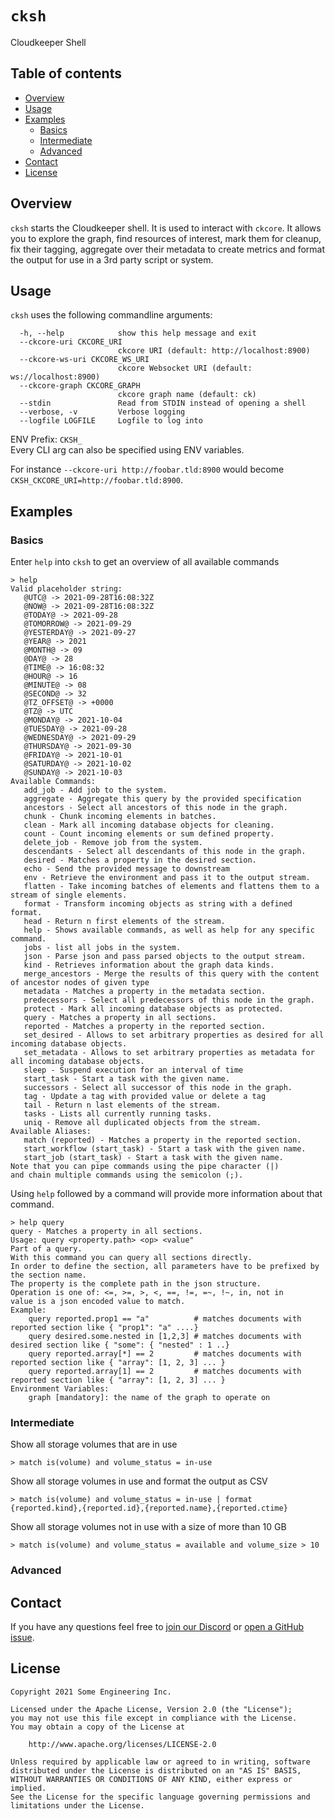 # `cksh`
Cloudkeeper Shell


## Table of contents

* [Overview](#overview)
* [Usage](#usage)
* [Examples](#examples)
    * [Basics](#basics)
    * [Intermediate](#intermediate)
    * [Advanced](#advanced)
* [Contact](#contact)
* [License](#license)


## Overview
`cksh` starts the Cloudkeeper shell. It is used to interact with `ckcore`. It allows you to explore the graph, find resources of interest, mark them for cleanup, fix their tagging, aggregate over their metadata to create metrics and format the output for use in a 3rd party script or system.


## Usage
`cksh` uses the following commandline arguments:
```
  -h, --help            show this help message and exit
  --ckcore-uri CKCORE_URI
                        ckcore URI (default: http://localhost:8900)
  --ckcore-ws-uri CKCORE_WS_URI
                        ckcore Websocket URI (default: ws://localhost:8900)
  --ckcore-graph CKCORE_GRAPH
                        ckcore graph name (default: ck)
  --stdin               Read from STDIN instead of opening a shell
  --verbose, -v         Verbose logging
  --logfile LOGFILE     Logfile to log into
```

ENV Prefix: `CKSH_`  
Every CLI arg can also be specified using ENV variables.

For instance `--ckcore-uri http://foobar.tld:8900` would become `CKSH_CKCORE_URI=http://foobar.tld:8900`.



## Examples
### Basics
Enter `help` into `cksh` to get an overview of all available commands
```
> help
Valid placeholder string:
   @UTC@ -> 2021-09-28T16:08:32Z
   @NOW@ -> 2021-09-28T16:08:32Z
   @TODAY@ -> 2021-09-28
   @TOMORROW@ -> 2021-09-29
   @YESTERDAY@ -> 2021-09-27
   @YEAR@ -> 2021
   @MONTH@ -> 09
   @DAY@ -> 28
   @TIME@ -> 16:08:32
   @HOUR@ -> 16
   @MINUTE@ -> 08
   @SECOND@ -> 32
   @TZ_OFFSET@ -> +0000
   @TZ@ -> UTC
   @MONDAY@ -> 2021-10-04
   @TUESDAY@ -> 2021-09-28
   @WEDNESDAY@ -> 2021-09-29
   @THURSDAY@ -> 2021-09-30
   @FRIDAY@ -> 2021-10-01
   @SATURDAY@ -> 2021-10-02
   @SUNDAY@ -> 2021-10-03
Available Commands:
   add_job - Add job to the system.
   aggregate - Aggregate this query by the provided specification
   ancestors - Select all ancestors of this node in the graph.
   chunk - Chunk incoming elements in batches.
   clean - Mark all incoming database objects for cleaning.
   count - Count incoming elements or sum defined property.
   delete_job - Remove job from the system.
   descendants - Select all descendants of this node in the graph.
   desired - Matches a property in the desired section.
   echo - Send the provided message to downstream
   env - Retrieve the environment and pass it to the output stream.
   flatten - Take incoming batches of elements and flattens them to a stream of single elements.
   format - Transform incoming objects as string with a defined format.
   head - Return n first elements of the stream.
   help - Shows available commands, as well as help for any specific command.
   jobs - list all jobs in the system.
   json - Parse json and pass parsed objects to the output stream.
   kind - Retrieves information about the graph data kinds.
   merge_ancestors - Merge the results of this query with the content of ancestor nodes of given type
   metadata - Matches a property in the metadata section.
   predecessors - Select all predecessors of this node in the graph.
   protect - Mark all incoming database objects as protected.
   query - Matches a property in all sections.
   reported - Matches a property in the reported section.
   set_desired - Allows to set arbitrary properties as desired for all incoming database objects.
   set_metadata - Allows to set arbitrary properties as metadata for all incoming database objects.
   sleep - Suspend execution for an interval of time
   start_task - Start a task with the given name.
   successors - Select all successor of this node in the graph.
   tag - Update a tag with provided value or delete a tag
   tail - Return n last elements of the stream.
   tasks - Lists all currently running tasks.
   uniq - Remove all duplicated objects from the stream.
Available Aliases:
   match (reported) - Matches a property in the reported section.
   start_workflow (start_task) - Start a task with the given name.
   start_job (start_task) - Start a task with the given name.
Note that you can pipe commands using the pipe character (|)
and chain multiple commands using the semicolon (;).
```

Using `help` followed by a command will provide more information about that command.
```
> help query
query - Matches a property in all sections.
Usage: query <property.path> <op> <value"
Part of a query.
With this command you can query all sections directly.
In order to define the section, all parameters have to be prefixed by the section name.
The property is the complete path in the json structure.
Operation is one of: <=, >=, >, <, ==, !=, =~, !~, in, not in
value is a json encoded value to match.
Example:
    query reported.prop1 == "a"          # matches documents with reported section like { "prop1": "a" ....}
    query desired.some.nested in [1,2,3] # matches documents with desired section like { "some": { "nested" : 1 ..}
    query reported.array[*] == 2         # matches documents with reported section like { "array": [1, 2, 3] ... }
    query reported.array[1] == 2         # matches documents with reported section like { "array": [1, 2, 3] ... }
Environment Variables:
    graph [mandatory]: the name of the graph to operate on
```


### Intermediate
Show all storage volumes that are in use
```
> match is(volume) and volume_status = in-use
```

Show all storage volumes in use and format the output as CSV
```
> match is(volume) and volume_status = in-use | format {reported.kind},{reported.id},{reported.name},{reported.ctime}
```

Show all storage volumes not in use with a size of more than 10 GB
```
> match is(volume) and volume_status = available and volume_size > 10
```


### Advanced



## Contact
If you have any questions feel free to [join our Discord](https://discord.gg/3G3sX6y3bt) or [open a GitHub issue](https://github.com/someengineering/cloudkeeper/issues/new).


## License
```
Copyright 2021 Some Engineering Inc.

Licensed under the Apache License, Version 2.0 (the "License");
you may not use this file except in compliance with the License.
You may obtain a copy of the License at

    http://www.apache.org/licenses/LICENSE-2.0

Unless required by applicable law or agreed to in writing, software
distributed under the License is distributed on an "AS IS" BASIS,
WITHOUT WARRANTIES OR CONDITIONS OF ANY KIND, either express or implied.
See the License for the specific language governing permissions and
limitations under the License.
```
